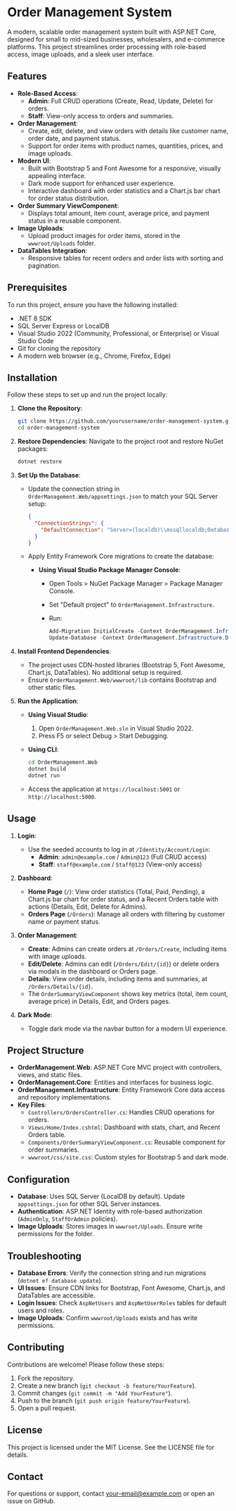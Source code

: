 # Order Management System

A modern, scalable order management system built with ASP.NET Core, designed for small to mid-sized businesses, wholesalers, and e-commerce platforms. This project streamlines order processing with role-based access, image uploads, and a sleek user interface.

## Features

- **Role-Based Access**:
  - **Admin**: Full CRUD operations (Create, Read, Update, Delete) for orders.
  - **Staff**: View-only access to orders and summaries.
- **Order Management**:
  - Create, edit, delete, and view orders with details like customer name, order date, and payment status.
  - Support for order items with product names, quantities, prices, and image uploads.
- **Modern UI**:
  - Built with Bootstrap 5 and Font Awesome for a responsive, visually appealing interface.
  - Dark mode support for enhanced user experience.
  - Interactive dashboard with order statistics and a Chart.js bar chart for order status distribution.
- **Order Summary ViewComponent**:
  - Displays total amount, item count, average price, and payment status in a reusable component.
- **Image Uploads**:
  - Upload product images for order items, stored in the `wwwroot/Uploads` folder.
- **DataTables Integration**:
  - Responsive tables for recent orders and order lists with sorting and pagination.

## Prerequisites

To run this project, ensure you have the following installed:

- .NET 8 SDK
- SQL Server Express or LocalDB
- Visual Studio 2022 (Community, Professional, or Enterprise) or Visual Studio Code
- Git for cloning the repository
- A modern web browser (e.g., Chrome, Firefox, Edge)

## Installation

Follow these steps to set up and run the project locally:

1. **Clone the Repository**:

   ```bash
   git clone https://github.com/yourusername/order-management-system.git
   cd order-management-system
   ```

2. **Restore Dependencies**: Navigate to the project root and restore NuGet packages:

   ```bash
   dotnet restore
   ```

3. **Set Up the Database**:

   - Update the connection string in `OrderManagement.Web/appsettings.json` to match your SQL Server setup:

     ```json
     {
       "ConnectionStrings": {
         "DefaultConnection": "Server=(localdb)\\mssqllocaldb;Database=OrderDb;Trusted_Connection=True;MultipleActiveResultSets=true"
       }
     }
     ```
   - Apply Entity Framework Core migrations to create the database:
     - **Using Visual Studio Package Manager Console**:
       - Open Tools &gt; NuGet Package Manager &gt; Package Manager Console.
       - Set "Default project" to `OrderManagement.Infrastructure`.
       - Run:

         ```powershell
         Add-Migration InitialCreate -Context OrderManagement.Infrastructure.Data.AppDbContext -StartupProject OrderManagement.Web
         Update-Database -Context OrderManagement.Infrastructure.Data.AppDbContext -StartupProject OrderManagement.Web
         ```

4. **Install Frontend Dependencies**:

   - The project uses CDN-hosted libraries (Bootstrap 5, Font Awesome, Chart.js, DataTables). No additional setup is required.
   - Ensure `OrderManagement.Web/wwwroot/lib` contains Bootstrap and other static files.

5. **Run the Application**:

   - **Using Visual Studio**:
     1. Open `OrderManagement.Web.sln` in Visual Studio 2022.
     2. Press F5 or select Debug &gt; Start Debugging.
   - **Using CLI**:

     ```bash
     cd OrderManagement.Web
     dotnet build
     dotnet run
     ```
   - Access the application at `https://localhost:5001` or `http://localhost:5000`.

## Usage

1. **Login**:

   - Use the seeded accounts to log in at `/Identity/Account/Login`:
     - **Admin**: `admin@example.com` / `Admin@123` (Full CRUD access)
     - **Staff**: `staff@example.com` / `Staff@123` (View-only access)

2. **Dashboard**:

   - **Home Page** (`/`): View order statistics (Total, Paid, Pending), a Chart.js bar chart for order status, and a Recent Orders table with actions (Details, Edit, Delete for Admins).
   - **Orders Page** (`/Orders`): Manage all orders with filtering by customer name or payment status.

3. **Order Management**:

   - **Create**: Admins can create orders at `/Orders/Create`, including items with image uploads.
   - **Edit/Delete**: Admins can edit (`/Orders/Edit/{id}`) or delete orders via modals in the dashboard or Orders page.
   - **Details**: View order details, including items and summaries, at `/Orders/Details/{id}`.
   - The `OrderSummaryViewComponent` shows key metrics (total, item count, average price) in Details, Edit, and Orders pages.

4. **Dark Mode**:

   - Toggle dark mode via the navbar button for a modern UI experience.

## Project Structure

- **OrderManagement.Web**: ASP.NET Core MVC project with controllers, views, and static files.
- **OrderManagement.Core**: Entities and interfaces for business logic.
- **OrderManagement.Infrastructure**: Entity Framework Core data access and repository implementations.
- **Key Files**:
  - `Controllers/OrdersController.cs`: Handles CRUD operations for orders.
  - `Views/Home/Index.cshtml`: Dashboard with stats, chart, and Recent Orders table.
  - `Components/OrderSummaryViewComponent.cs`: Reusable component for order summaries.
  - `wwwroot/css/site.css`: Custom styles for Bootstrap 5 and dark mode.

## Configuration

- **Database**: Uses SQL Server (LocalDB by default). Update `appsettings.json` for other SQL Server instances.
- **Authentication**: ASP.NET Identity with role-based authorization (`AdminOnly`, `StaffOrAdmin` policies).
- **Image Uploads**: Stores images in `wwwroot/Uploads`. Ensure write permissions for the folder.

## Troubleshooting

- **Database Errors**: Verify the connection string and run migrations (`dotnet ef database update`).
- **UI Issues**: Ensure CDN links for Bootstrap, Font Awesome, Chart.js, and DataTables are accessible.
- **Login Issues**: Check `AspNetUsers` and `AspNetUserRoles` tables for default users and roles.
- **Image Uploads**: Confirm `wwwroot/Uploads` exists and has write permissions.

## Contributing

Contributions are welcome! Please follow these steps:

1. Fork the repository.
2. Create a new branch (`git checkout -b feature/YourFeature`).
3. Commit changes (`git commit -m "Add YourFeature"`).
4. Push to the branch (`git push origin feature/YourFeature`).
5. Open a pull request.

## License

This project is licensed under the MIT License. See the LICENSE file for details.

## Contact

For questions or support, contact your-email@example.com or open an issue on GitHub.
